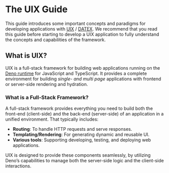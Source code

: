 # The UIX Guide

This guide introduces some important concepts and paradigms for developing applications with [UIX](https://github.com/unyt-orguix) / [DATEX](https://github.com/unyt-org/datex-core-js-legacy).
We recommend that you read this guide before starting to develop a UIX application to fully understand the concepts and capabilities of the framework.

## What is UIX?
UIX is a full-stack framework for building web applications running on the [Deno runtime](https://deno.com) for JavaScript and TypeScript. It provides a complete environment for building *single- and multi page* applications with frontend or server-side rendering and hydration.

### What is a Full-Stack Framework?
A full-stack framework provides everything you need to build both the front-end (client-side) and the back-end (server-side) of an application in a unified environment. That typically includes:

* **Routing**: To handle HTTP requests and serve responses.
* **Templating/Rendering**: For generating dynamic and reusable UI.
* **Various tools**: Supporting developing, testing, and deploying web applications.

UIX is designed to provide these components seamlessly, by utilizing Deno’s capabilities to manage both the server-side logic and the client-side interactions.

